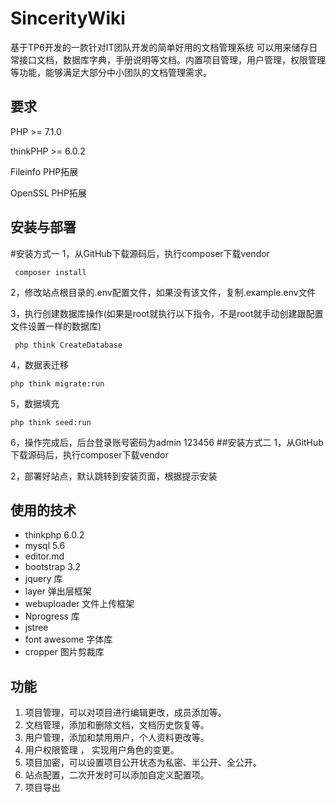 # SincerityWiki
基于TP6开发的一款针对IT团队开发的简单好用的文档管理系统
可以用来储存日常接口文档，数据库字典，手册说明等文档。内置项目管理，用户管理，权限管理等功能，能够满足大部分中小团队的文档管理需求。
## 要求
PHP >= 7.1.0

thinkPHP >= 6.0.2

Fileinfo PHP拓展

OpenSSL PHP拓展
## 安装与部署
#安装方式一
1，从GitHub下载源码后，执行composer下载vendor
```
 composer install
```
2，修改站点根目录的.env配置文件，如果没有该文件，复制.example.env文件

3，执行创建数据库操作(如果是root就执行以下指令，不是root就手动创建跟配置文件设置一样的数据库)
```
 php think CreateDatabase
```
4，数据表迁移
```
php think migrate:run
```
5，数据填充
```
php think seed:run
```
6，操作完成后，后台登录账号密码为admin 123456
##安装方式二
1，从GitHub下载源码后，执行composer下载vendor

2，部署好站点，默认跳转到安装页面，根据提示安装
## 使用的技术
- thinkphp  6.0.2
- mysql 5.6
- editor.md
- bootstrap 3.2
- jquery 库
- layer 弹出层框架
- webuploader 文件上传框架
- Nprogress 库
- jstree 
- font awesome 字体库
- cropper 图片剪裁库

## 功能
1. 项目管理，可以对项目进行编辑更改，成员添加等。
2. 文档管理，添加和删除文档，文档历史恢复等。
3. 用户管理，添加和禁用用户，个人资料更改等。
4. 用户权限管理 ， 实现用户角色的变更。
5. 项目加密，可以设置项目公开状态为私密、半公开、全公开。
6. 站点配置，二次开发时可以添加自定义配置项。
7. 项目导出
